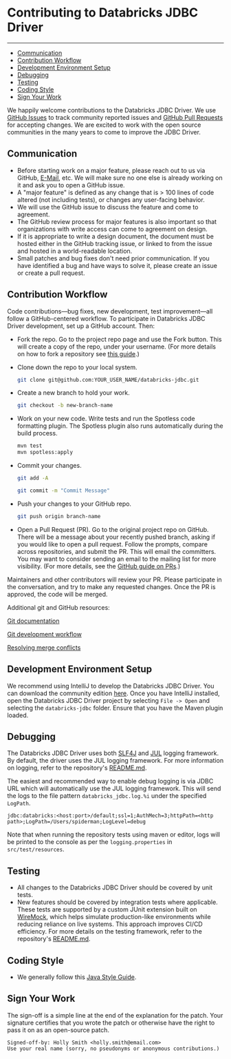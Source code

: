 # Contributing to Databricks JDBC Driver

---

- [Communication](#communication)
- [Contribution Workflow](#contribution-workflow)
- [Development Environment Setup](#development-environment-setup)
- [Debugging](#debugging)
- [Testing](#testing)
- [Coding Style](#coding-style)
- [Sign Your Work](#sign-your-work)

We happily welcome contributions to the Databricks JDBC Driver. We use [GitHub Issues](https://github.com/databricks/databricks-jdbc/issues)
to track community reported issues and [GitHub Pull Requests](https://github.com/databricks/databricks-jdbc/pulls) for
accepting changes. We are excited to work with the open source communities in the many years to come to improve the JDBC Driver.

## Communication

- Before starting work on a major feature, please reach out to us via GitHub, [E-Mail](mailto:eng-oss-sql-driver@databricks.com), etc.
  We will make sure no one else is already working on it and ask you to open a GitHub issue.
- A "major feature" is defined as any change that is > 100 lines of code altered (not including tests), or changes any
  user-facing behavior.
- We will use the GitHub issue to discuss the feature and come to agreement.
- The GitHub review process for major features is also important so that organizations with write access can come to
  agreement on design.
- If it is appropriate to write a design document, the document must be hosted either in the GitHub tracking issue, or
  linked to from the issue and hosted in a world-readable location.
- Small patches and bug fixes don't need prior communication. If you have identified a bug and have ways to solve it,
  please create an issue or create a pull request.

## Contribution Workflow

Code contributions—bug fixes, new development, test improvement—all follow a GitHub-centered workflow. To participate in
Databricks JDBC Driver development, set up a GitHub account. Then:

- Fork the repo. Go to the project repo page and use the Fork button. This will create a copy of the repo, under your
  username. (For more details on how to fork a repository see [this guide](https://docs.github.com/en/pull-requests/collaborating-with-pull-requests/working-with-forks/fork-a-repo).)

- Clone down the repo to your local system.

  ```bash
  git clone git@github.com:YOUR_USER_NAME/databricks-jdbc.git
  ```

- Create a new branch to hold your work.

  ```bash
  git checkout -b new-branch-name
  ```

- Work on your new code. Write tests and run the Spotless code formatting plugin. The Spotless plugin also runs
  automatically during the build process.

  ```bash
  mvn test
  mvn spotless:apply
  ```

- Commit your changes.

  ```bash
  git add -A

  git commit -m "Commit Message"
  ```

- Push your changes to your GitHub repo.

  ```bash
  git push origin branch-name
  ```

- Open a Pull Request (PR). Go to the original project repo on GitHub. There will be a message about your recently
  pushed branch, asking if you would like to open a pull request. Follow the prompts, compare across repositories, and
  submit the PR. This will email the committers. You may want to consider sending an email to the mailing list for more
  visibility. (For more details, see the [GitHub guide on PRs](https://help.github.com/articles/creating-a-pull-request-from-a-fork).)

Maintainers and other contributors will review your PR. Please participate in the conversation, and try to make any
requested changes. Once the PR is approved, the code will be merged.

Additional git and GitHub resources:

[Git documentation](https://git-scm.com/documentation)

[Git development workflow](https://docs.scipy.org/doc/numpy/dev/development_workflow.html)

[Resolving merge conflicts](https://help.github.com/articles/resolving-a-merge-conflict-using-the-command-line/)

## Development Environment Setup

We recommend using IntelliJ to develop the Databricks JDBC Driver. You can download the community edition [here](https://www.jetbrains.com/idea/download/).
Once you have IntelliJ installed, open the Databricks JDBC Driver project by selecting `File -> Open` and selecting the
`databricks-jdbc` folder. Ensure that you have the Maven plugin loaded.

## Debugging

The Databricks JDBC Driver uses both [SLF4J](https://www.slf4j.org/) and [JUL](https://docs.oracle.com/javase/8/docs/api/java/util/logging/package-summary.html)
logging framework. By default, the driver uses the JUL logging framework. For more information on logging, refer to the
repository's [README.md](https://github.com/databricks/databricks-jdbc/blob/main/README.md).

The easiest and recommended way to enable debug logging is via JDBC URL which will automatically use the JUL logging
framework. This will send the logs to the file pattern `databricks_jdbc.log.%i` under the specified `LogPath`.

```
jdbc:databricks:<host:port>/default;ssl=1;AuthMech=3;httpPath=<http path>;LogPath=/Users/spiderman;LogLevel=debug
```

Note that when running the repository tests using maven or editor, logs will be printed to the console as per the
`logging.properties` in `src/test/resources`.

## Testing

- All changes to the Databricks JDBC Driver should be covered by unit tests.
- New features should be covered by integration tests where applicable. These tests are supported by a custom JUnit
  extension built on [WireMock](https://wiremock.org/), which helps simulate production-like environments while reducing
  reliance on live systems. This approach improves CI/CD efficiency. For more details on the testing framework, refer to
  the repository's [README.md](https://github.com/databricks/databricks-jdbc/blob/main/README.md).

## Coding Style

- We generally follow this [Java Style Guide](https://google.github.io/styleguide/javaguide.html).

## Sign Your Work

The sign-off is a simple line at the end of the explanation for the patch. Your signature certifies that you wrote the
patch or otherwise have the right to pass it on as an open-source patch.

```
Signed-off-by: Holly Smith <holly.smith@email.com>
Use your real name (sorry, no pseudonyms or anonymous contributions.)
```
